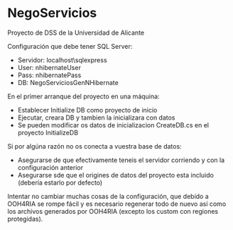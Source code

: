 # NegoServicios
Proyecto de DSS de la Universidad de Alicante

Configuración que debe tener SQL Server:
- Servidor: localhost\sqlexpress
- User: nhibernateUser
- Pass: nhibernatePass
- DB: NegoServiciosGenNHibernate

En el primer arranque del proyecto en una máquina:
- Establecer Initialize DB como proyecto de inicio
- Ejecutar, creara DB y tambien la inicializara con datos
- Se pueden modificar os datos de inicializacion CreateDB.cs en el proyecto InitializeDB

Si por algúna razón no os conecta a vuestra base de datos:
- Asegurarse de que efectivamente teneis el servidor corriendo y con la configuración anterior
- Asegurarse sde que el origines de datos del proyecto esta incluido (debería estarlo por defecto)


Intentar no cambiar muchas cosas de la configuración, que debido a OOH4RIA se rompe fácil y es necesario regenerar todo de nuevo así como los archivos generados por OOH4RIA (excepto los custom con regiones protegidas).

